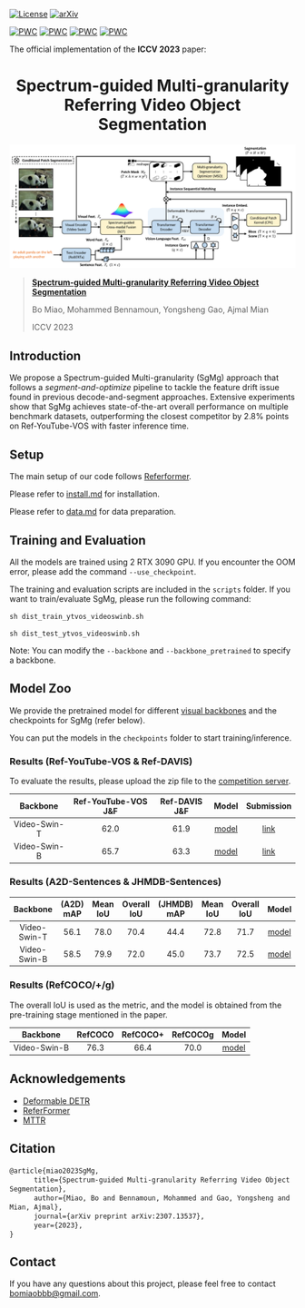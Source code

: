 [![License](https://img.shields.io/badge/license-CC--BY--NC%204.0-green)](https://creativecommons.org/licenses/by-nc/4.0/)
[![arXiv](https://img.shields.io/badge/cs.CV-%09arXiv%3A2205.00823-red)](https://arxiv.org/abs/2307.13537)

[![PWC](https://img.shields.io/endpoint.svg?url=https://paperswithcode.com/badge/spectrum-guided-multi-granularity-referring/referring-expression-segmentation-on-a2d)](https://paperswithcode.com/sota/referring-expression-segmentation-on-a2d?p=spectrum-guided-multi-granularity-referring)
[![PWC](https://img.shields.io/endpoint.svg?url=https://paperswithcode.com/badge/spectrum-guided-multi-granularity-referring/referring-expression-segmentation-on-j-hmdb)](https://paperswithcode.com/sota/referring-expression-segmentation-on-j-hmdb?p=spectrum-guided-multi-granularity-referring)
[![PWC](https://img.shields.io/endpoint.svg?url=https://paperswithcode.com/badge/spectrum-guided-multi-granularity-referring/referring-expression-segmentation-on-refer-1)](https://paperswithcode.com/sota/referring-expression-segmentation-on-refer-1?p=spectrum-guided-multi-granularity-referring)
[![PWC](https://img.shields.io/endpoint.svg?url=https://paperswithcode.com/badge/spectrum-guided-multi-granularity-referring/referring-expression-segmentation-on-davis)](https://paperswithcode.com/sota/referring-expression-segmentation-on-davis?p=spectrum-guided-multi-granularity-referring)


The official implementation of the **ICCV 2023** paper: 

<div align="center">
<h1>
<b>
Spectrum-guided Multi-granularity Referring Video Object Segmentation
</b>
</h1>
</div>

<p align="center"><img src="docs/framework.png" width="800"/></p>

> [**Spectrum-guided Multi-granularity Referring Video Object Segmentation**](https://arxiv.org/abs/2307.13537)
>
> Bo Miao, Mohammed Bennamoun, Yongsheng Gao, Ajmal Mian
> 
> ICCV 2023

## Introduction

We propose a Spectrum-guided Multi-granularity (SgMg) approach that follows a <em>segment-and-optimize</em> pipeline to tackle the feature drift issue found in previous decode-and-segment approaches. Extensive experiments show that SgMg achieves state-of-the-art overall performance on multiple benchmark datasets, outperforming the closest competitor by 2.8% points on Ref-YouTube-VOS with faster inference time.

## Setup

The main setup of our code follows [Referformer](https://github.com/wjn922/ReferFormer).

Please refer to [install.md](docs/install.md) for installation.

Please refer to [data.md](docs/data.md) for data preparation.

## Training and Evaluation

All the models are trained using 2 RTX 3090 GPU. If you encounter the OOM error, please add the command `--use_checkpoint`.

The training and evaluation scripts are included in the `scripts` folder. If you want to train/evaluate SgMg, please run the following command:

```
sh dist_train_ytvos_videoswinb.sh
```

```
sh dist_test_ytvos_videoswinb.sh
```

Note: You can modify the `--backbone` and `--backbone_pretrained` to specify a backbone.

## Model Zoo

We provide the pretrained model for different [visual backbones](https://drive.google.com/drive/folders/13XFkNtYFIcTgEc3d7-8wQA-Ovi0T_z2v?usp=sharing) and the checkpoints for SgMg (refer below).

You can put the models in the `checkpoints` folder to start training/inference.

### Results (Ref-YouTube-VOS & Ref-DAVIS) 

To evaluate the results, please upload the zip file to the [competition server](https://codalab.lisn.upsaclay.fr/competitions/3282#participate).

| Backbone| Ref-YouTube-VOS J&F | Ref-DAVIS J&F | Model | Submission |
| :----: | :----: | :----: | :----: | :----: | 
| Video-Swin-T | 62.0 | 61.9 |[model](https://drive.google.com/file/d/1SiHl7oYqBabaN28nsrNOJeiZrJyhRixl/view?usp=sharing) | [link](https://drive.google.com/file/d/1jEVlgPzAuNJxOrcy83r0jbsGcRwPao3-/view?usp=sharing) | 
| Video-Swin-B | 65.7 | 63.3 | [model](https://drive.google.com/file/d/1sZngZ_7JlgZWX2bEQ7Xw36_VbBOlLJU8/view?usp=sharing) | [link](https://drive.google.com/file/d/1t5XqyqEsIvh0D92oSn-Pct4bfLsxcz73/view?usp=sharing) | 

### Results (A2D-Sentences & JHMDB-Sentences)

| Backbone | (A2D) mAP | Mean IoU | Overall IoU | (JHMDB) mAP | Mean IoU | Overall IoU | Model |
| :----: | :----: | :----: | :----: | :----: | :----: | :----: | :----: |
| Video-Swin-T | 56.1 | 78.0 | 70.4 | 44.4 | 72.8 | 71.7 | [model](https://drive.google.com/file/d/1LKjaMOBrpGT7tWLS3CmhDl_QQfUQPglJ/view?usp=sharing) |
| Video-Swin-B | 58.5 | 79.9 | 72.0 | 45.0 | 73.7 | 72.5 | [model](https://drive.google.com/file/d/1PQh0QSWqWUUnWf9WtvHgZ7plrORQvjzN/view?usp=sharing) |

### Results (RefCOCO/+/g)

The overall IoU is used as the metric, and the model is obtained from the pre-training stage mentioned in the paper.

| Backbone | RefCOCO | RefCOCO+ | RefCOCOg | Model |
| :----:   | :----:  | :----:   | :----:   | :----: |
| Video-Swin-B | 76.3 | 66.4 | 70.0 | [model](https://drive.google.com/file/d/1URnBMpZh0J7mBg6H2b1pdqywMM8vOopG/view?usp=sharing) |

## Acknowledgements

- [Deformable DETR](https://github.com/fundamentalvision/Deformable-DETR)
- [ReferFormer](https://github.com/wjn922/ReferFormer)
- [MTTR](https://github.com/mttr2021/MTTR)

## Citation

```
@article{miao2023SgMg,
      title={Spectrum-guided Multi-granularity Referring Video Object Segmentation}, 
      author={Miao, Bo and Bennamoun, Mohammed and Gao, Yongsheng and Mian, Ajmal},
      journal={arXiv preprint arXiv:2307.13537},
      year={2023},
}
```

## Contact
If you have any questions about this project, please feel free to contact bomiaobbb@gmail.com.
